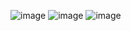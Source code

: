 ![image](https://github.com/MarcShayne-npc/BiometricLoginApp/assets/74227672/ed72ab93-2d67-4d4f-808d-f7b56291a554)
![image](https://github.com/MarcShayne-npc/BiometricLoginApp/assets/74227672/9846b7a0-855b-420c-8b53-e020d293996c)
![image](https://github.com/MarcShayne-npc/BiometricLoginApp/assets/74227672/5a3f85e8-4398-4aa0-af8c-aa612b8d57c0)

